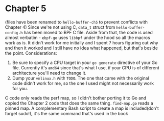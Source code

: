 # Chapter 5
(files have been renamed to `hello-buffer-ch5` to prevent conflicts with Chapter 4)
Since we're not using C, `data_t` struct from `hello-buffer-config.h` has been moved to BPF C file. Aside from that, the code is used almost verbatim - `ebpf-go` uses `libbpf` under the hood so all the macros work as is. It didn't work for me initially and I spent 7 hours figuring out why and then it worked and I still have no idea what happened, but that's beside the point. 
Considerations:
1. Be sure to specify a CPU target in your `go generate` directive of your Go file. Currently it's `amd64` since that's what I use, if your CPU is of different architecture you'll need to change it.
2. Dump your `vmlinux.h` with `TODO`. The one that came with the original code didn't work for me, so the one I used might not necessarily work for you.

C code only reads the perf map, so I didn't bother porting it to Go and copied the Chapter 2 code that does the same thing. 
`find-map.go` reads a pinned map. A complementary Bash script to create a map is included(don't forget sudo!), it's the same command that's used in the book 
